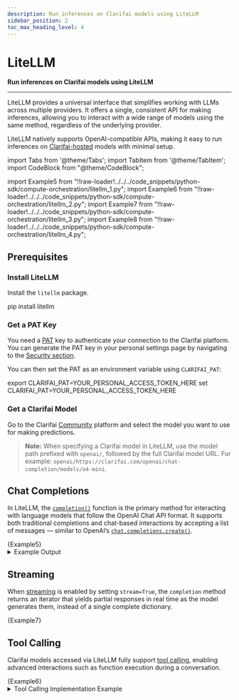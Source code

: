 ```yaml
---
description: Run inferences on Clarifai models using LiteLLM  
sidebar_position: 2
toc_max_heading_level: 4
---
```


# LiteLLM 

**Run inferences on Clarifai models using LiteLLM**
<hr />

LiteLLM provides a universal interface that simplifies working with LLMs across multiple providers. It offers a single, consistent API for making inferences, allowing you to interact with a wide range of models using the same method, regardless of the underlying provider.

LiteLLM natively supports OpenAI-compatible APIs, making it easy to run inferences on [Clarifai-hosted](https://docs.litellm.ai/docs/providers/clarifai) models with minimal setup.

import Tabs from '@theme/Tabs';
import TabItem from '@theme/TabItem';
import CodeBlock from "@theme/CodeBlock";


import Example5 from "!!raw-loader!../../../code_snippets/python-sdk/compute-orchestration/litellm_1.py";
import Example6 from "!!raw-loader!../../../code_snippets/python-sdk/compute-orchestration/litellm_2.py";
import Example7 from "!!raw-loader!../../../code_snippets/python-sdk/compute-orchestration/litellm_3.py";
import Example8 from "!!raw-loader!../../../code_snippets/python-sdk/compute-orchestration/litellm_4.py";

## Prerequisites

### Install LiteLLM 

Install the `litellm` package.

<Tabs groupId="code">
<TabItem value="bash" label="Python">
    <CodeBlock className="language-bash"> pip install litellm </CodeBlock>
</TabItem>
</Tabs>

### Get a PAT Key

You need a [PAT](https://docs.clarifai.com/control/authentication/pat) key to authenticate your connection to the Clarifai platform. You can generate the PAT key in your personal settings page by navigating to the [Security section](https://clarifai.com/settings/security).

You can then set the PAT as an environment variable using `CLARIFAI_PAT`:

<Tabs groupId="code">
<TabItem value="bash" label="Unix-Like Systems">
    <CodeBlock className="language-bash"> export CLARIFAI_PAT=YOUR_PERSONAL_ACCESS_TOKEN_HERE </CodeBlock>
</TabItem>
<TabItem value="bash2" label="Windows">
    <CodeBlock className="language-bash"> set CLARIFAI_PAT=YOUR_PERSONAL_ACCESS_TOKEN_HERE </CodeBlock>
</TabItem>
</Tabs>


### Get a Clarifai Model

Go to the Clarifai [Community](https://clarifai.com/explore) platform and select the model you want to use for making predictions.

> **Note:** When specifying a Clarifai model in LiteLLM, use the model path prefixed with `openai/`, followed by the full Clarifai model URL.
For example: `openai/https://clarifai.com/openai/chat-completion/models/o4-mini`.

## Chat Completions

In LiteLLM, the [`completion()`](https://docs.litellm.ai/docs/completion) function is the primary method for interacting with language models that follow the OpenAI Chat API format. It supports both traditional completions and chat-based interactions by accepting a list of messages — similar to OpenAI’s [`chat.completions.create()`](https://docs.clarifai.com/compute/providers/open-ai#chat-completions).

<Tabs>
<TabItem value="python" label="Python SDK">
    <CodeBlock className="language-python">{Example5}</CodeBlock>
</TabItem>
</Tabs>

<details>
  <summary>Example Output</summary>
    <CodeBlock className="language-text">Hey there! I'm doing well, thanks for asking! How are you doing today? Is there anything I can help you with or would you like to chat about something?</CodeBlock>
</details>

## Streaming

When [streaming](https://docs.litellm.ai/docs/completion/stream) is enabled by setting `stream=True`, the `completion` method returns an iterator that yields partial responses in real time as the model generates them, instead of a single complete dictionary.

<Tabs>
<TabItem value="python" label="Python SDK">
    <CodeBlock className="language-python">{Example7}</CodeBlock>
</TabItem>
</Tabs>

## Tool Calling

Clarifai models accessed via LiteLLM fully support [tool calling](https://docs.clarifai.com/compute/models/inference/api#tool-calling), enabling advanced interactions such as function execution during a conversation.

<Tabs>
<TabItem value="python" label="Python SDK">
    <CodeBlock className="language-python">{Example6}</CodeBlock>
</TabItem>
</Tabs>

<details>
  <summary> Tool Calling Implementation Example</summary>
    <CodeBlock className="language-python">{Example8} </CodeBlock>
</details>
